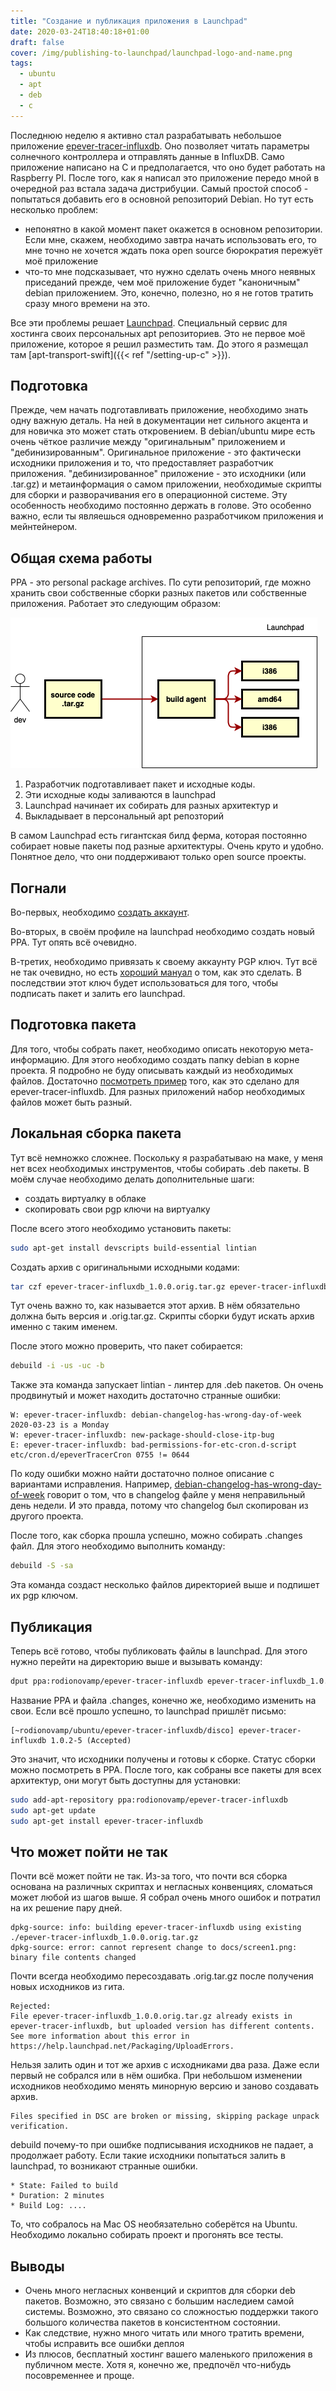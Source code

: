 ```yaml
---
title: "Создание и публикация приложения в Launchpad"
date: 2020-03-24T18:40:18+01:00
draft: false
cover: /img/publishing-to-launchpad/launchpad-logo-and-name.png
tags:
  - ubuntu
  - apt
  - deb
  - c
---
```


Последнюю неделю я активно стал разрабатывать небольшое приложение [epever-tracer-influxdb](https://github.com/dernasherbrezon/epever-tracer-influxdb). Оно позволяет читать параметры солнечного контроллера и отправлять данные в InfluxDB. Само приложение написано на C и предполагается, что оно будет работать на Raspberry PI. После того, как я написал это приложение передо мной в очередной раз встала задача дистрибуции. Самый простой способ - попытаться добавить его в основной репозиторий Debian. Но тут есть несколько проблем:

 * непонятно в какой момент пакет окажется в основном репозитории. Если мне, скажем, необходимо завтра начать использовать его, то мне точно не хочется ждать пока open source бюрократия пережуёт моё приложение
 * что-то мне подсказывает, что нужно сделать очень много неявных приседаний прежде, чем моё приложение будет "каноничным" debian приложением. Это, конечно, полезно, но я не готов тратить сразу много времени на это.
 
Все эти проблемы решает [Launchpad](https://launchpad.net). Специальный сервис для хостинга своих персональных apt репозиториев. Это не первое моё приложение, которое я решил разместить там. До этого я размещал там [apt-transport-swift]({{< ref "/setting-up-c" >}}).

## Подготовка

Прежде, чем начать подготавливать приложение, необходимо знать одну важную деталь. На ней в документации нет сильного акцента и для новичка это может стать откровением. В debian/ubuntu мире есть очень чёткое различие между "оригинальным" приложением и "дебинизированным". Оригинальное приложение - это фактически исходники приложения и то, что предоставляет разработчик приложения. "дебинизированное" приложение - это исходники (или .tar.gz) и метаинформация о самом приложении, необходимые скрипты для сборки и разворачивания его в операционной системе. Эту особенность необходимо постоянно держать в голове. Это особенно важно, если ты являешься одновременно разработчиком приложения и мейнтейнером.

## Общая схема работы

PPA - это personal package archives. По сути репозиторий, где можно хранить свои собственные сборки разных пакетов или собственные приложения. Работает это следующим образом:

![](/img/publishing-to-launchpad/1.png)

  1. Разработчик подготавливает пакет и исходные коды.
  2. Эти исходные коды заливаются в launchpad
  3. Launchpad начинает их собирать для разных архитектур и
  4. Выкладывает в персональный apt репозторий
  
В самом Launchpad есть гигантская билд ферма, которая постоянно собирает новые пакеты под разные архитектуры. Очень круто и удобно. Понятное дело, что они поддерживают только open source проекты.

## Погнали

Во-первых, необходимо [создать аккаунт](https://login.launchpad.net/+login).

Во-вторых, в своём профиле на launchpad необходимо создать новый PPA. Тут опять всё очевидно.

В-третих, необходимо привязать к своему аккаунту PGP ключ. Тут всё не так очевидно, но есть [хороший мануал](https://help.launchpad.net/YourAccount/ImportingYourPGPKey) о том, как это сделать. В последствии этот ключ будет использоваться для того, чтобы подписать пакет и залить его launchpad.

## Подготовка пакета

Для того, чтобы собрать пакет, необходимо описать некоторую мета-информацию. Для этого необходимо создать папку debian в корне проекта. Я подробно не буду описывать каждый из необходимых файлов. Достаточно [посмотреть пример](https://github.com/dernasherbrezon/epever-tracer-influxdb/tree/master/debian) того, как это сделано для epever-tracer-influxdb. Для разных приложений набор необходимых файлов может быть разный.

## Локальная сборка пакета

Тут всё немножко сложнее. Поскольку я разрабатываю на маке, у меня нет всех необходимых инструментов, чтобы собирать .deb пакеты. В моём случае необходимо делать дополнительные шаги:

  * создать виртуалку в облаке
  * скопировать свои pgp ключи на виртуалку
  
После всего этого необходимо установить пакеты:

```bash
sudo apt-get install devscripts build-essential lintian
```

Создать архив с оригинальными исходными кодами:

```bash
tar czf epever-tracer-influxdb_1.0.0.orig.tar.gz epever-tracer-influxdb
```

Тут очень важно то, как называется этот архив. В нём обязательно должна быть версия и .orig.tar.gz. Скрипты сборки будут искать архив именно с таким именем.

После этого можно проверить, что пакет собирается:

```bash
debuild -i -us -uc -b
```

Также эта команда запускает lintian - линтер для .deb пакетов. Он очень продвинутый и может находить достаточно странные ошибки:

```
W: epever-tracer-influxdb: debian-changelog-has-wrong-day-of-week 2020-03-23 is a Monday
W: epever-tracer-influxdb: new-package-should-close-itp-bug
E: epever-tracer-influxdb: bad-permissions-for-etc-cron.d-script etc/cron.d/epeverTracerCron 0755 != 0644
```

По коду ошибки можно найти достаточно полное описание с вариантами исправления. Например, [debian-changelog-has-wrong-day-of-week](https://lintian.debian.org/tags/debian-changelog-has-wrong-day-of-week.html) говорит о том, что в changelog файле у меня неправильный день недели. И это правда, потому что changelog был скопирован из другого проекта.

После того, как сборка прошла успешно, можно собирать .changes файл. Для этого необходимо выполнить команду:

```bash
debuild -S -sa
```

Эта команда создаст несколько файлов директорией выше и подпишет их pgp ключом.

## Публикация

Теперь всё готово, чтобы публиковать файлы в launchpad. Для этого нужно перейти на директорию выше и вызывать команду:

```bash
dput ppa:rodionovamp/epever-tracer-influxdb epever-tracer-influxdb_1.0.0-3_source.changes
```

Название PPA и файла .changes, конечно же, необходимо изменить на свои. Если всё прошло успешно, то launchpad пришлёт письмо:

```
[~rodionovamp/ubuntu/epever-tracer-influxdb/disco] epever-tracer-influxdb 1.0.2-5 (Accepted)
```

Это значит, что исходники получены и готовы к сборке. Статус сборки можно посмотреть в PPA. После того, как собраны все пакеты для всех архитектур, они могут быть доступны для установки:

```bash
sudo add-apt-repository ppa:rodionovamp/epever-tracer-influxdb
sudo apt-get update
sudo apt-get install epever-tracer-influxdb
```

## Что может пойти не так

Почти всё может пойти не так. Из-за того, что почти вся сборка основана на различных скриптах и негласных конвенциях, сломаться может любой из шагов выше. Я собрал очень много ошибок и потратил на их решение пару дней.

```
dpkg-source: info: building epever-tracer-influxdb using existing ./epever-tracer-influxdb_1.0.0.orig.tar.gz
dpkg-source: error: cannot represent change to docs/screen1.png: binary file contents changed
```

Почти всегда необходимо пересоздавать .orig.tar.gz после получения новых исходников из гита.

```
Rejected:
File epever-tracer-influxdb_1.0.0.orig.tar.gz already exists in epever-tracer-influxdb, but uploaded version has different contents. See more information about this error in https://help.launchpad.net/Packaging/UploadErrors.
```

Нельзя залить один и тот же архив с исходниками два раза. Даже если первый не собрался или в нём ошибка. При небольшом изменении исходников необходимо менять минорную версию и заново создавать архив.

```
Files specified in DSC are broken or missing, skipping package unpack verification.
```

debuild почему-то при ошибке подписывания исходников не падает, а продолжает работу. Если такие исходники попытаться залить в launchpad, то возникают странные ошибки.

```
* State: Failed to build
* Duration: 2 minutes
* Build Log: ....
```

То, что собралось на Mac OS необязательно соберётся на Ubuntu. Необходимо локально собирать проект и прогонять все тесты.

## Выводы

 * Очень много негласных конвенций и скриптов для сборки deb пакетов. Возможно, это связано с большим наследием самой системы. Возможно, это связано со сложностью поддержки такого большого количества пакетов в консистентном состоянии.
 * Как следствие, нужно много читать или много тратить времени, чтобы исправить все ошибки деплоя
 * Из плюсов, бесплатный хостинг вашего маленького приложения в публичном месте. Хотя я, конечно же, предпочёл что-нибудь посовременнее и проще.